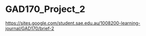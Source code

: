 # GAD170_Project_2
https://sites.google.com/student.sae.edu.au/1008200-learning-journal/GAD170/brief-2
